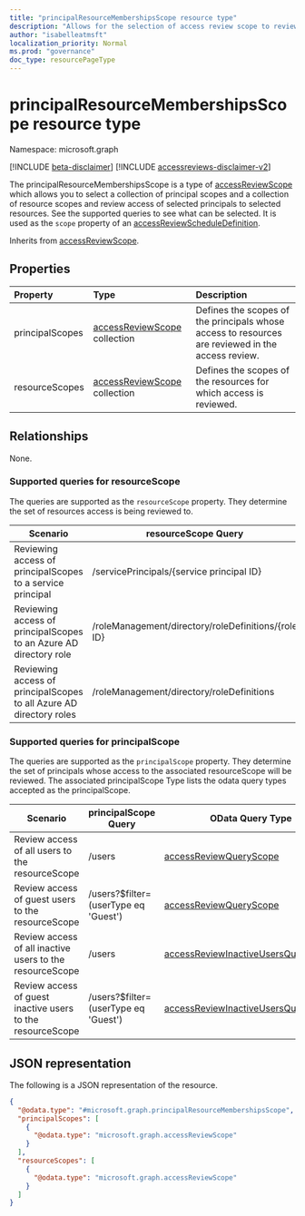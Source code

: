 ```yaml
---
title: "principalResourceMembershipsScope resource type"
description: "Allows for the selection of access review scope to review access of the selected principals to the selected resources."
author: "isabelleatmsft"
localization_priority: Normal
ms.prod: "governance"
doc_type: resourcePageType
---
```


# principalResourceMembershipsScope resource type

Namespace: microsoft.graph

[!INCLUDE [beta-disclaimer](../../includes/beta-disclaimer.md)]
[!INCLUDE [accessreviews-disclaimer-v2](../../includes/accessreviews-disclaimer-v2.md)]

The principalResourceMembershipsScope is a type of [accessReviewScope](accessreviewscope.md) which allows you to select a collection of principal scopes and a collection of resource scopes and review access of selected principals to selected resources. See the supported queries to see what can be selected. It is used as the `scope` property of an [accessReviewScheduleDefinition](accessreviewscheduledefinition.md).

Inherits from [accessReviewScope](../resources/accessreviewscope.md).

## Properties
|Property|Type|Description|
|:---|:---|:---|
|principalScopes|[accessReviewScope](../resources/accessreviewscope.md) collection|Defines the scopes of the principals whose access to resources are reviewed in the access review.|
|resourceScopes|[accessReviewScope](../resources/accessreviewscope.md) collection|Defines the scopes of the resources for which access is reviewed.|

## Relationships
None.

### Supported queries for resourceScope
The queries are supported as the `resourceScope` property. They determine the set of resources access is being reviewed to. 

|Scenario| resourceScope Query | 
|--|--|
| Reviewing access of principalScopes to a service principal | /servicePrincipals/{service principal ID} |
| Reviewing access of principalScopes to an Azure AD directory role | /roleManagement/directory/roleDefinitions/{role ID} |
| Reviewing access of principalScopes to all Azure AD directory roles | /roleManagement/directory/roleDefinitions |

### Supported queries for principalScope
The queries are supported as the `principalScope` property. They determine the set of principals whose access to the associated resourceScope will be reviewed. The associated principalScope Type lists the odata query types accepted as the principalScope.

|Scenario| principalScope Query | OData Query Type | Additional Comments |
|--|--|-- | --|
| Review access of all users to the resourceScope | /users |[accessReviewQueryScope](accessreviewqueryscope.md)||
| Review access of  guest users to the resourceScope | /users?$filter=(userType eq 'Guest') |[accessReviewQueryScope](accessreviewqueryscope.md)||
| Review access of all inactive users to the resourceScope | /users |[accessReviewInactiveUsersQueryScope](accessreviewinactiveusersqueryscope.md)| Must include `instanceDuration` property|
| Review access of guest inactive users to the resourceScope | /users?$filter=(userType eq 'Guest') |[accessReviewInactiveUsersQueryScope](accessreviewinactiveusersqueryscope.md)| Must include `instanceDuration` property|




## JSON representation
The following is a JSON representation of the resource.
<!-- {
  "blockType": "resource",
  "@odata.type": "microsoft.graph.principalResourceMembershipsScope"
}
-->
``` json
{
  "@odata.type": "#microsoft.graph.principalResourceMembershipsScope",
  "principalScopes": [
    {
      "@odata.type": "microsoft.graph.accessReviewScope"
    }
  ],
  "resourceScopes": [
    {
      "@odata.type": "microsoft.graph.accessReviewScope"
    }
  ]
}
```
